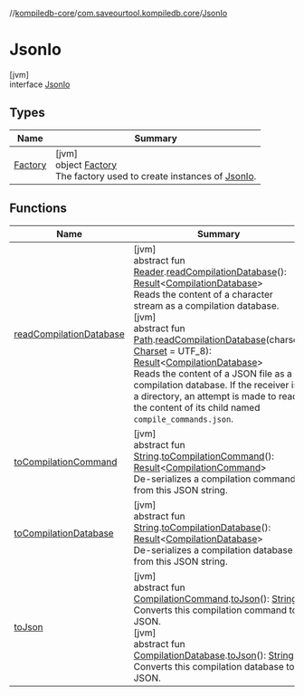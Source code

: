 //[kompiledb-core](../../../index.md)/[com.saveourtool.kompiledb.core](../index.md)/[JsonIo](index.md)

# JsonIo

[jvm]\
interface [JsonIo](index.md)

## Types

| Name | Summary |
|---|---|
| [Factory](-factory/index.md) | [jvm]<br>object [Factory](-factory/index.md)<br>The factory used to create instances of [JsonIo](index.md). |

## Functions

| Name | Summary |
|---|---|
| [readCompilationDatabase](read-compilation-database.md) | [jvm]<br>abstract fun [Reader](https://docs.oracle.com/javase/8/docs/api/java/io/Reader.html).[readCompilationDatabase](read-compilation-database.md)(): [Result](https://kotlinlang.org/api/latest/jvm/stdlib/kotlin/-result/index.html)&lt;[CompilationDatabase](../-compilation-database/index.md)&gt;<br>Reads the content of a character stream as a compilation database.<br>[jvm]<br>abstract fun [Path](https://docs.oracle.com/javase/8/docs/api/java/nio/file/Path.html).[readCompilationDatabase](read-compilation-database.md)(charset: [Charset](https://docs.oracle.com/javase/8/docs/api/java/nio/charset/Charset.html) = UTF_8): [Result](https://kotlinlang.org/api/latest/jvm/stdlib/kotlin/-result/index.html)&lt;[CompilationDatabase](../-compilation-database/index.md)&gt;<br>Reads the content of a JSON file as a compilation database. If the receiver is a directory, an attempt is made to read the content of its child named `compile_commands.json`. |
| [toCompilationCommand](to-compilation-command.md) | [jvm]<br>abstract fun [String](https://kotlinlang.org/api/latest/jvm/stdlib/kotlin/-string/index.html).[toCompilationCommand](to-compilation-command.md)(): [Result](https://kotlinlang.org/api/latest/jvm/stdlib/kotlin/-result/index.html)&lt;[CompilationCommand](../-compilation-command/index.md)&gt;<br>De-serializes a compilation command from this JSON string. |
| [toCompilationDatabase](to-compilation-database.md) | [jvm]<br>abstract fun [String](https://kotlinlang.org/api/latest/jvm/stdlib/kotlin/-string/index.html).[toCompilationDatabase](to-compilation-database.md)(): [Result](https://kotlinlang.org/api/latest/jvm/stdlib/kotlin/-result/index.html)&lt;[CompilationDatabase](../-compilation-database/index.md)&gt;<br>De-serializes a compilation database from this JSON string. |
| [toJson](to-json.md) | [jvm]<br>abstract fun [CompilationCommand](../-compilation-command/index.md).[toJson](to-json.md)(): [String](https://kotlinlang.org/api/latest/jvm/stdlib/kotlin/-string/index.html)<br>Converts this compilation command to JSON.<br>[jvm]<br>abstract fun [CompilationDatabase](../-compilation-database/index.md).[toJson](to-json.md)(): [String](https://kotlinlang.org/api/latest/jvm/stdlib/kotlin/-string/index.html)<br>Converts this compilation database to JSON. |

